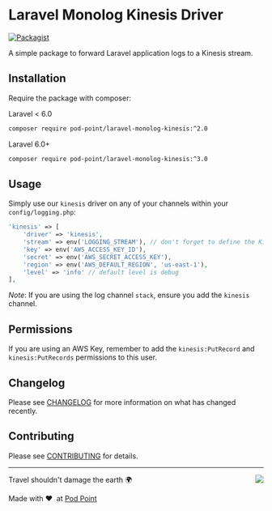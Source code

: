 # Laravel Monolog Kinesis Driver

[![Packagist](https://img.shields.io/packagist/v/Pod-Point/laravel-monolog-kinesis.svg)](https://packagist.org/packages/pod-point/laravel-monolog-kinesis)

A simple package to forward Laravel application logs to a Kinesis stream.

## Installation

Require the package with composer:

Laravel < 6.0
```bash
composer require pod-point/laravel-monolog-kinesis:^2.0
```

Laravel 6.0+
```bash
composer require pod-point/laravel-monolog-kinesis:^3.0
```

## Usage

Simply use our `kinesis` driver on any of your channels within your `config/logging.php`:

```php
'kinesis' => [
    'driver' => 'kinesis',
    'stream' => env('LOGGING_STREAM'), // don't forget to define the Kinesis stream name
    'key' => env('AWS_ACCESS_KEY_ID'),
    'secret' => env('AWS_SECRET_ACCESS_KEY'),
    'region' => env('AWS_DEFAULT_REGION', 'us-east-1'),
    'level' => 'info' // default level is debug
],
```

*Note*: If you are using the log channel `stack`, ensure you add the `kinesis` channel.

## Permissions

If you are using an AWS Key, remember to add the `kinesis:PutRecord` and `kinesis:PutRecords` permissions to this user.

## Changelog

Please see [CHANGELOG](CHANGELOG.md) for more information on what has changed recently.

## Contributing

Please see [CONTRIBUTING](CONTRIBUTING.md) for details.

---

<img src="https://d3h256n3bzippp.cloudfront.net/pod-point-logo.svg" align="right" />

Travel shouldn't damage the earth 🌍

Made with ❤️&nbsp;&nbsp;at [Pod Point](https://pod-point.com)
